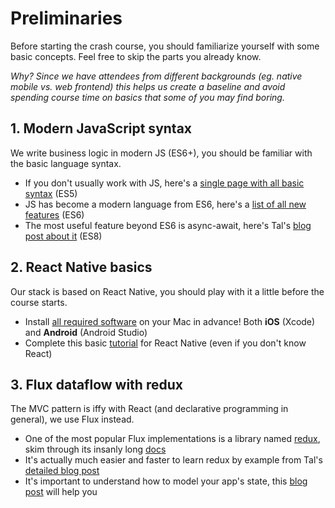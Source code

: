 # Preliminaries

Before starting the crash course, you should familiarize yourself with some basic concepts. Feel free to skip the parts you already know.

*Why? Since we have attendees from different backgrounds (eg. native mobile vs. web frontend) this helps us create a baseline and avoid spending course time on basics that some of you may find boring.*

## 1. Modern JavaScript syntax

We write business logic in modern JS (ES6+), you should be familiar with the basic language syntax.

* If you don't usually work with JS, here's a [single page with all basic syntax](http://betterexplained.com/articles/the-single-page-javascript-overview) (ES5)
* JS has become a modern language from ES6, here's a [list of all new features](https://github.com/lukehoban/es6features) (ES6)
* The most useful feature beyond ES6 is async-await, here's Tal's [blog post about it](https://hackernoon.com/an-ode-to-async-await-7da2dd3c2056#.pyx0twijy) (ES8)

## 2. React Native basics

Our stack is based on React Native, you should play with it a little before the course starts.

* Install [all required software](https://facebook.github.io/react-native/docs/getting-started.html) on your Mac in advance! Both **iOS** (Xcode) and **Android** (Android Studio)
* Complete this basic [tutorial](https://facebook.github.io/react-native/docs/tutorial.html) for React Native (even if you don't know React)

## 3. Flux dataflow with redux

The MVC pattern is iffy with React (and declarative programming in general), we use Flux instead.

* One of the most popular Flux implementations is a library named [redux](https://github.com/reactjs/redux), skim through its insanly long [docs](http://redux.js.org)
* It's actually much easier and faster to learn redux by example from Tal's [detailed blog post](https://hackernoon.com/redux-step-by-step-a-simple-and-robust-workflow-for-real-life-apps-1fdf7df46092#.qrxxpd867)
* It's important to understand how to model your app's state, this [blog post](https://hackernoon.com/avoiding-accidental-complexity-when-structuring-your-app-state-6e6d22ad5e2a#.gchj7syn3) will help you

